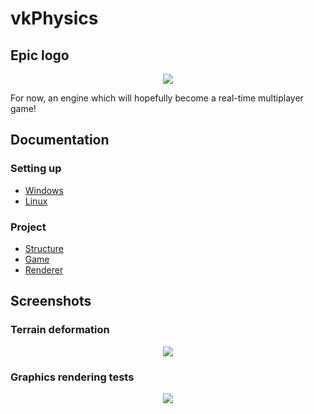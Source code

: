 # vkPhysics

## Epic logo

<p align="center"><img src="https://github.com/llGuy/vkPhysics/tree/master/assets/screenshots/epic_logo.png"/></p>

For now, an engine which will hopefully become a real-time multiplayer game!

## Documentation

### Setting up
- [Windows](https://github.com/llGuy/vkPhysics/blob/master/docs/setup_windows.md)
- [Linux](https://github.com/llGuy/vkPhysics/blob/master/docs/setup_linux.md)

### Project
- [Structure](https://github.com/llGuy/vkPhysics/blob/master/docs/project_structure.md)
- [Game](https://github.com/llGuy/vkPhysics/blob/master/docs/game.md)
- [Renderer](https://github.com/llGuy/vkPhysics/blob/master/docs/renderer.md)

## Screenshots

### Terrain deformation

<p align="center"><img src="https://github.com/llGuy/vkPhysics/tree/master/assets/screenshots/coolstructure.png"/></p>

### Graphics rendering tests

<p align="center"><img src="https://github.com/llGuy/vkPhysics/tree/master/assets/screenshots/screenshot.png"/></p>
